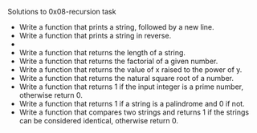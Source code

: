 Solutions to 0x08-recursion task
- Write a function that prints a string, followed by a new line.
- Write a function that prints a string in reverse.
-
- Write a function that returns the length of a string.
- Write a function that returns the factorial of a given number.
- Write a function that returns the value of x raised to the power of y.
- Write a function that returns the natural square root of a number.
- Write a function that returns 1 if the input integer is a prime number, otherwise return 0.
- Write a function that returns 1 if a string is a palindrome and 0 if not.
- Write a function that compares two strings and returns 1 if the strings can be considered identical, otherwise return 0.
